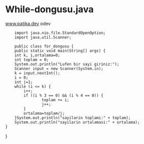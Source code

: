 # While-dongusu.java
www.patika.dev odev



        import java.nio.file.StandardOpenOption;
        import java.util.Scanner;

        public class for_dongusu {
        public static void main(String[] args) {
        int k, i,ortalama=0;
        int toplam = 0;
        System.out.println("Lufen bir sayi giriniz:");
        Scanner input = new Scanner(System.in);
        k = input.nextInt();
        i = 0;
        int j=1;
        while (i <= k) {
            i++;
            if ((i % 3 == 0) && (i % 4 == 0)) {
                    toplam += i;
                    j++;
            }
            ortalama=toplam/j;
        }System.out.println("sayilarin toplami:" + toplam);
        System.out.println("sayilarin ortalamasi:" + ortalama);
    }
}
